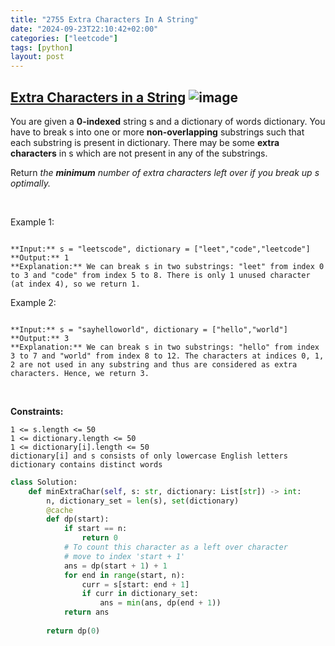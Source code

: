 ```yaml
---
title: "2755 Extra Characters In A String"
date: "2024-09-23T22:10:42+02:00"
categories: ["leetcode"]
tags: [python]
layout: post
---
```


## [Extra Characters in a String](https://leetcode.com/problems/extra-characters-in-a-string) ![image](https://img.shields.io/badge/Difficulty-Medium-orange)

You are given a **0-indexed** string s and a dictionary of words dictionary. You have to break s into one or more **non-overlapping** substrings such that each substring is present in dictionary. There may be some **extra characters** in s which are not present in any of the substrings.

Return *the **minimum** number of extra characters left over if you break up *s* optimally.*

 

Example 1:

```

**Input:** s = "leetscode", dictionary = ["leet","code","leetcode"]
**Output:** 1
**Explanation:** We can break s in two substrings: "leet" from index 0 to 3 and "code" from index 5 to 8. There is only 1 unused character (at index 4), so we return 1.

```

Example 2:

```

**Input:** s = "sayhelloworld", dictionary = ["hello","world"]
**Output:** 3
**Explanation:** We can break s in two substrings: "hello" from index 3 to 7 and "world" from index 8 to 12. The characters at indices 0, 1, 2 are not used in any substring and thus are considered as extra characters. Hence, we return 3.

```

 

**Constraints:**

	1 <= s.length <= 50
	1 <= dictionary.length <= 50
	1 <= dictionary[i].length <= 50
	dictionary[i] and s consists of only lowercase English letters
	dictionary contains distinct words

```python
class Solution:
    def minExtraChar(self, s: str, dictionary: List[str]) -> int:
        n, dictionary_set = len(s), set(dictionary)
        @cache
        def dp(start):
            if start == n:
                return 0
            # To count this character as a left over character 
            # move to index 'start + 1'
            ans = dp(start + 1) + 1
            for end in range(start, n):
                curr = s[start: end + 1]
                if curr in dictionary_set:
                    ans = min(ans, dp(end + 1))
            return ans
            
        return dp(0)
```